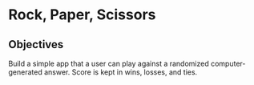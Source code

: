 # Rock, Paper, Scissors

## Objectives
Build a simple app that a user can play against a randomized computer-generated answer. Score is kept in wins, losses, and ties.
